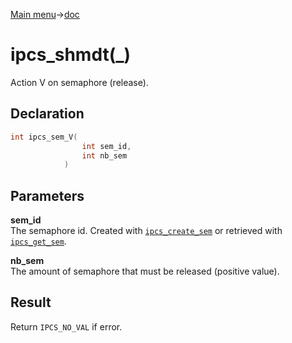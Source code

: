 [Main menu](../../Readme.md)->[doc](../IPCS-doc.md)

# ipcs_shmdt(\_)

Action V on semaphore (release).

## **Declaration**

```C
int ipcs_sem_V(
                int sem_id,
                int nb_sem
            )
```

## **Parameters**
**sem\_id**  
The semaphore id. Created with [`ipcs_create_sem`](ipcs_create_sem.md) or retrieved with [`ipcs_get_sem`](ipcs_get_sem.md).

**nb\_sem**  
The amount of semaphore that must be released (positive value).

## **Result**
Return `IPCS_NO_VAL` if error.
